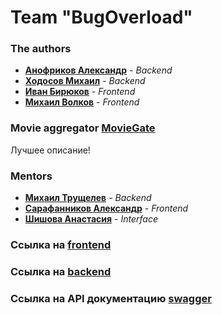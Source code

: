 # Team "BugOverload"

### The authors
- [**Анофриков Александр**](https://github.com/Andeo1812) - *Backend*
- [**Ходосов Михаил**](https://github.com/lonkidely) - *Backend*
- [**Иван Бирюков**](https://github.com/Ivan-Bir) - *Frontend*
- [**Михаил Волков**](https://github.com/Mike5535) - *Frontend*

### Movie aggregator [MovieGate](http://movie-gate.online/)
Лучшее описание!

### Mentors
- [**Михаил Трущелев**](https://github.com/ThePsina) - *Backend*
- [**Сарафанников Александр**](https://github.com/Sarafa2n) - *Frontend*
- [**Шишова Анастасия**](https://github.com/NellinLin) - *Interface*

### Ссылка на [frontend](https://github.com/frontend-park-mail-ru/2022_2_BugOverload)

### Ссылка на [backend](https://github.com/go-park-mail-ru/2022_2_BugOverload)

### Ссылка на API документацию [swagger](https://app.swaggerhub.com/apis/BugOverload/API-Kinopoisk/1.0.0)
